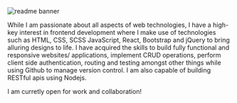 <img src ="https://user-images.githubusercontent.com/44746253/88865900-093cc800-d201-11ea-9e56-97f76ab1e9bb.png" alt = "readme banner">


While I am passionate about all aspects of web technologies, I have a high-key interest in frontend development where I make use of technologies such as HTML, CSS, SCSS JavaScript, React, Bootstrap and jQuery to bring alluring designs to life. I have acquired the skills to build fully functional and responsive websites/ applications, implement CRUD operations, perform client side authentication, routing and testing amongst other things while using Github to manage version control. I am also capable of building RESTful apis using Nodejs.

I am curretly open for work and collaboration!










<!--
**amxra/amxra** is a ✨ _special_ ✨ repository because its `README.md` (this file) appears on your GitHub profile.
### Hi there 👋
Here are some ideas to get you started:

- 🔭 I’m currently working on ...
- 🌱 I’m currently learning ...
- 👯 I’m looking to collaborate on ...
- 🤔 I’m looking for help with ...
- 💬 Ask me about ...
- 📫 How to reach me: ...
- 😄 Pronouns: ...
- ⚡ Fun fact: ...
-->
